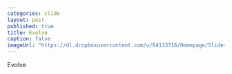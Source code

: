 ```yaml
---
categories: slide
layout: post
published: true
title: Evolve
caption: false
imageUrl: "https://dl.dropboxusercontent.com/u/64133716/Homepage/Slides/evolve_1500.jpg"
---
```


Evolve
